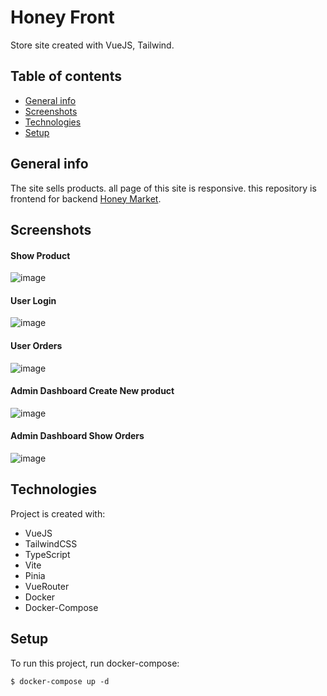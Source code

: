 # Honey Front
 Store site created with VueJS, Tailwind.

## Table of contents
* [General info](#general-info)
* [Screenshots](#screenshots)
* [Technologies](#technologies)
* [Setup](#setup)

## General info
The site sells products. all page of this site is responsive.
this repository is frontend for backend [Honey Market](https://github.com/a-abdi/honey-market). 

## Screenshots
#### Show Product
![image](https://github.com/a-abdi/honey-front/assets/56398602/aa001992-65b3-4097-bea5-d721c2bf230e)


#### User Login
![image](https://github.com/a-abdi/honey-front/assets/56398602/afea8a09-58fb-4dea-8412-a9449a000e98)

#### User Orders
![image](https://github.com/a-abdi/honey-front/assets/56398602/92ead30a-9beb-4464-8ed6-c795cfc6b591)

#### Admin Dashboard Create New product
![image](https://github.com/a-abdi/honey-front/assets/56398602/18612561-b9a4-4a9e-87cb-7e654340238d)

#### Admin Dashboard Show Orders
![image](https://github.com/a-abdi/honey-front/assets/56398602/f4aba7dc-ed1d-474d-a7f1-b8bfef93362c)

## Technologies
Project is created with:
* VueJS 
* TailwindCSS
* TypeScript
* Vite
* Pinia
* VueRouter
* Docker
* Docker-Compose
	
## Setup
To run this project, run docker-compose:

```
$ docker-compose up -d
```
